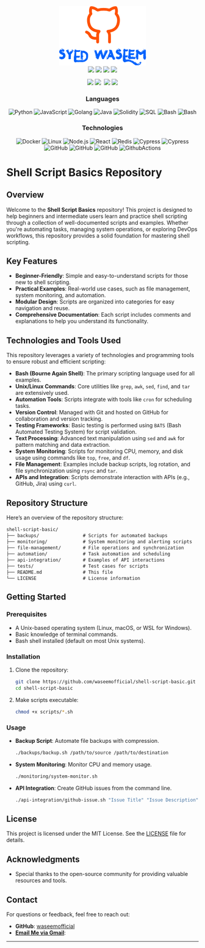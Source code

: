<p align="center" >
<div align="center" >
<img src="https://github.com/waseemofficial/DSA_Python/blob/main/Images/github_logo_blue.png"/>
</div>

<div align="center">
<a href="https://github.com/waseemofficial">
<img src="https://img.shields.io/badge/syed-waseem-93b023?&style=for-the-badge&logo=&logoColor=white"/></a>
<img src="https://img.shields.io/badge/gitlab-%23181717.svg?style=for-the-badge&logo=gitlab&logoColor=white"/>
<img src="https://img.shields.io/badge/Visual%20Studio%20Code-0078d7.svg?style=for-the-badge&logo=visual-studio-code&logoColor=white"/>
<img src="https://img.shields.io/badge/markdown-%23000000.svg?style=for-the-badge&logo=markdown&logoColor=white"/>
</div></p>


<div align="center">
<img src="https://img.shields.io/github/license/waseemofficial/shell-script-basic.svg?style=flat"/> <img src="https://img.shields.io/github/stars/waseemofficial/shell-script-basic.svg?colorB=orange&style=flat"/> <img sec="https://img.shields.io/github/languages/top/waseemofficial/shell-script-basic.svg?style=flat"/> <img src="https://img.shields.io/github/languages/code-size/waseemofficial/shell-script-basic.svg?style=flat"/> <img src="https://img.shields.io/github/issues-raw/waseemofficial/shell-script-basic.svg?style=flat" />
</div>

<div align="center"> 

### Languages

![Python](https://img.shields.io/badge/-Python-000?&logo=Python)
![JavaScript](https://img.shields.io/badge/-JavaScript-000?&logo=JavaScript)
![Golang](https://img.shields.io/badge/-Golang-000?&logo=Go)
![Java](https://img.shields.io/badge/-Java-000?&logo=jdk)
![Solidity](https://img.shields.io/badge/-Solidity-000?&logo=Solidity)
![SQL](https://img.shields.io/badge/-SQL-000?&logo=MySQL)
![Bash](https://img.shields.io/badge/-Bash-000?&logo=gnu-bash&logoColor=white)
![Bash](https://img.shields.io/badge/-markdown-000?&logo=markdown)



### Technologies

![Docker](https://img.shields.io/badge/-Docker-000?&logo=Docker)
![Linux](https://img.shields.io/badge/-Linux-000?&logo=Linux)
![Node.js](https://img.shields.io/badge/-Node.js-000?&logo=node.js)
![React](https://img.shields.io/badge/-React-000?&logo=React)
![Redis](https://img.shields.io/badge/-Redis-000?&logo=Redis)
![Cypress](https://img.shields.io/badge/-Postman-000?&logo=Postman)
![Cypress](https://img.shields.io/badge/-Cypress-000?&logo=Cypress)
![GitHub](https://img.shields.io/badge/-GitHub-000?&logo=GitHub)
![GitHub](https://img.shields.io/badge/-Selenium-000?&logo=Selenium)
![GitHub](https://img.shields.io/badge/-Regex-000?&logo=Regex)
![GithubActions](https://img.shields.io/badge/-GithubActions-000?&logo=GithubActions)
</div>
<div align="left">
 
# Shell Script Basics Repository

## Overview
Welcome to the **Shell Script Basics** repository! This project is designed to help beginners and intermediate users learn and practice shell scripting through a collection of well-documented scripts and examples. Whether you're automating tasks, managing system operations, or exploring DevOps workflows, this repository provides a solid foundation for mastering shell scripting.

## Key Features
- **Beginner-Friendly**: Simple and easy-to-understand scripts for those new to shell scripting.
- **Practical Examples**: Real-world use cases, such as file management, system monitoring, and automation.
- **Modular Design**: Scripts are organized into categories for easy navigation and reuse.
- **Comprehensive Documentation**: Each script includes comments and explanations to help you understand its functionality.

## Technologies and Tools Used
This repository leverages a variety of technologies and programming tools to ensure robust and efficient scripting:
- **Bash (Bourne Again Shell)**: The primary scripting language used for all examples.
- **Unix/Linux Commands**: Core utilities like `grep`, `awk`, `sed`, `find`, and `tar` are extensively used.
- **Automation Tools**: Scripts integrate with tools like `cron` for scheduling tasks.
- **Version Control**: Managed with Git and hosted on GitHub for collaboration and version tracking.
- **Testing Frameworks**: Basic testing is performed using `BATS` (Bash Automated Testing System) for script validation.
- **Text Processing**: Advanced text manipulation using `sed` and `awk` for pattern matching and data extraction.
- **System Monitoring**: Scripts for monitoring CPU, memory, and disk usage using commands like `top`, `free`, and `df`.
- **File Management**: Examples include backup scripts, log rotation, and file synchronization using `rsync` and `tar`.
- **APIs and Integration**: Scripts demonstrate interaction with APIs (e.g., GitHub, Jira) using `curl`.

## Repository Structure
Here’s an overview of the repository structure:
```
shell-script-basic/
├── backups/                # Scripts for automated backups
├── monitoring/             # System monitoring and alerting scripts
├── file-management/        # File operations and synchronization
├── automation/             # Task automation and scheduling
├── api-integration/        # Examples of API interactions
├── tests/                  # Test cases for scripts
├── README.md               # This file
└── LICENSE                 # License information
```

## Getting Started
### Prerequisites
- A Unix-based operating system (Linux, macOS, or WSL for Windows).
- Basic knowledge of terminal commands.
- Bash shell installed (default on most Unix systems).

### Installation
1. Clone the repository:
   ```bash
   git clone https://github.com/waseemofficial/shell-script-basic.git
   cd shell-script-basic
   ```
2. Make scripts executable:
   ```bash
   chmod +x scripts/*.sh
   ```

### Usage
- **Backup Script**: Automate file backups with compression.
  ```bash
  ./backups/backup.sh /path/to/source /path/to/destination
  ```
- **System Monitoring**: Monitor CPU and memory usage.
  ```bash
  ./monitoring/system-monitor.sh
  ```
- **API Integration**: Create GitHub issues from the command line.
  ```bash
  ./api-integration/github-issue.sh "Issue Title" "Issue Description"
  ```

## License
This project is licensed under the MIT License. See the [LICENSE](LICENSE) file for details.

## Acknowledgments

- Special thanks to the open-source community for providing valuable resources and tools.

## Contact

For questions or feedback, feel free to reach out:
- **GitHub**: [waseemofficial](https://github.com/waseemofficial)
- **[Email Me via Gmail](https://mail.google.com/mail/?view=cm&fs=1&to=waseemofficial@example.com&su=Hello%20Waseem&body=Hi%20Waseem,%20I%20found%20your%20GitHub%20profile!)**: 

---


